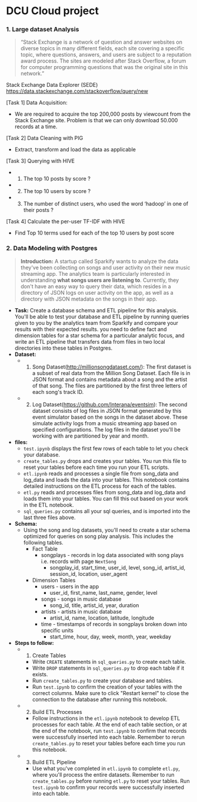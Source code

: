 # DCU Cloud project

### 1. Large dataset Analysis
> “Stack Exchange is a network of question and answer websites on diverse topics in many different fields, each site covering a specific topic, where questions, answers, and users are subject to a reputation award process. The sites are modeled after Stack Overflow, a forum for computer programming questions that was the original site in this network.”

Stack Exchange Data Explorer (SEDE) https://data.stackexchange.com/stackoverflow/query/new

[Task 1] Data Acquisition: 
 - We are required to acquire the top 200,000 posts by viewcount from the Stack Exchange site. Problem is that we can only download 50.000 records at a time. 

[Task 2] Data Cleaning with PIG
 - Extract, transform and load the data as applicable

[Task 3] Querying with HIVE
 - 1. The top 10 posts by score ?
 - 2. The top 10 users by score ?
 - 3. The number of distinct users, who used the word ‘hadoop’ in one of their posts ? 

[Task 4]  Calculate the per-user TF-IDF with HIVE 
 - Find Top 10 terms used for each of the top 10 users by post score

### 2. Data Modeling with Postgres
> __Introduction:__ A startup called Sparkify wants to analyze the data they've been collecting on songs and user activity on their new music streaming app. The analytics team is particularly interested in understanding **what songs users are listening to**. Currently, they don't have an easy way to query their data, which resides in a directory of JSON logs on user activity on the app, as well as a directory with JSON metadata on the songs in their app.
 - __Task:__ Create a database schema and ETL pipeline for this analysis. You'll be able to test your database and ETL pipeline by running queries given to you by the analytics team from Sparkify and compare your results with their expected results. you need to define fact and dimension tables for a star schema for a particular analytic focus, and write an ETL pipeline that transfers data from files in two local directories into these tables in Postgres. 
 - __Dataset:__
   - 1. Song Dataset(http://millionsongdataset.com/): The first dataset is a subset of real data from the Million Song Dataset. Each file is in JSON format and contains metadata about a song and the artist of that song. The files are partitioned by the first three letters of each song's track ID.
   - 2. Log Dataset(https://github.com/Interana/eventsim): The second dataset consists of log files in JSON format generated by this event simulator based on the songs in the dataset above. These simulate activity logs from a music streaming app based on specified configurations. The log files in the dataset you'll be working with are partitioned by year and month. 
 - __files:__
   - `test.ipynb` displays the first few rows of each table to let you check your database.
   - `create_tables.py` drops and creates your tables. You run this file to reset your tables before each time you run your ETL scripts.
   - `etl.ipynb` reads and processes a single file from song_data and log_data and loads the data into your tables. This notebook contains detailed instructions on the ETL process for each of the tables.
   - `etl.py` reads and processes files from song_data and log_data and loads them into your tables. You can fill this out based on your work in the ETL notebook.
   - `sql_queries.py` contains all your sql queries, and is imported into the last three files above.
 - __Schema:__
   - Using the song and log datasets, you'll need to create a star schema optimized for queries on song play analysis. This includes the following tables.
     - Fact Table
       - songplays - records in log data associated with song plays i.e. records with page `NextSong`
         - songplay_id, start_time, user_id, level, song_id, artist_id, session_id, location, user_agent
     - Dimension Tables
       - users - users in the app
         - user_id, first_name, last_name, gender, level
       - songs - songs in music database
         - song_id, title, artist_id, year, duration
       - artists - artists in music database
         - artist_id, name, location, latitude, longitude
       - time - timestamps of records in songplays broken down into specific units
         - start_time, hour, day, week, month, year, weekday
 - __Steps to follow:__
   - 1. Create Tables
     - Write `CREATE` statements in `sql_queries.py` to create each table.
     - Write `DROP` statements in `sql_queries.py` to drop each table if it exists.
     - Run `create_tables.py` to create your database and tables.
     - Run `test.ipynb` to confirm the creation of your tables with the correct columns. Make sure to click "Restart kernel" to close the connection to the database after running this notebook.
   - 2. Build ETL Processes
     - Follow instructions in the `etl.ipynb` notebook to develop ETL processes for each table. At the end of each table section, or at the end of the notebook, run `test.ipynb` to confirm that records were successfully inserted into each table. Remember to rerun `create_tables.py` to reset your tables before each time you run this notebook.
   - 3. Build ETL Pipeline
     - Use what you've completed in `etl.ipynb` to complete `etl.py`, where you'll process the entire datasets. Remember to run `create_tables.py` before running `etl.py` to reset your tables. Run `test.ipynb` to confirm your records were successfully inserted into each table.








































































